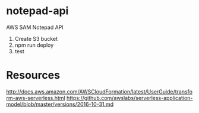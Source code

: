 # notepad-api
AWS SAM Notepad API

1. Create S3 bucket
2. npm run deploy
3. test

# Resources
http://docs.aws.amazon.com/AWSCloudFormation/latest/UserGuide/transform-aws-serverless.html
https://github.com/awslabs/serverless-application-model/blob/master/versions/2016-10-31.md

